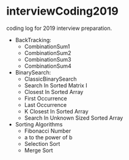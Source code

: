 # interviewCoding2019
coding log for 2019 interview preparation.

- BackTracking:
    - CombinationSum1
    - CombinationSum2
    - CombinationSum3
    - CombinationSum4
- BinarySearch:
    - ClassicBinarySearch
    - Search In Sorted Matrix I
    - Closest In Sorted Array
    - First Occurrence
    - Last Occurrence
    - K Closest In Sorted Array
    - Search In Unknown Sized Sorted Array
- Sorting Algorithms
    - Fibonacci Number
    - a to the power of b
    - Selection Sort
    - Merge Sort




